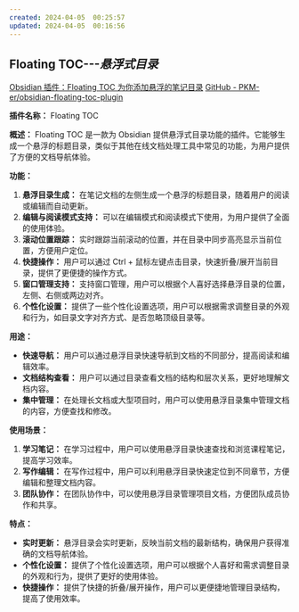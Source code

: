 ```yaml
---
created: 2024-04-05  00:25:57
updated: 2024-04-05  00:16:56
---
```

## Floating TOC---*悬浮式目录*
[Obsidian 插件：Floating TOC 为你添加悬浮的笔记目录](https://pkmer.cn/Pkmer-Docs/10-obsidian/obsidian%E7%A4%BE%E5%8C%BA%E6%8F%92%E4%BB%B6/floating-toc/)
[GitHub - PKM-er/obsidian-floating-toc-plugin](https://github.com/PKM-er/obsidian-floating-toc-plugin)

**插件名称：** Floating TOC

**概述：** Floating TOC 是一款为 Obsidian 提供悬浮式目录功能的插件。它能够生成一个悬浮的标题目录，类似于其他在线文档处理工具中常见的功能，为用户提供了方便的文档导航体验。

**功能：**
1. **悬浮目录生成：** 在笔记文档的左侧生成一个悬浮的标题目录，随着用户的阅读或编辑而自动更新。
2. **编辑与阅读模式支持：** 可以在编辑模式和阅读模式下使用，为用户提供了全面的使用体验。
3. **滚动位置跟踪：** 实时跟踪当前滚动的位置，并在目录中同步高亮显示当前位置，方便用户定位。
4. **快捷操作：** 用户可以通过 Ctrl + 鼠标左键点击目录，快速折叠/展开当前目录，提供了更便捷的操作方式。
5. **窗口管理支持：** 支持窗口管理，用户可以根据个人喜好选择悬浮目录的位置，左侧、右侧或两边对齐。
6. **个性化设置：** 提供了一些个性化设置选项，用户可以根据需求调整目录的外观和行为，如目录文字对齐方式、是否忽略顶级目录等。

**用途：**
- **快速导航：** 用户可以通过悬浮目录快速导航到文档的不同部分，提高阅读和编辑效率。
- **文档结构查看：** 用户可以通过目录查看文档的结构和层次关系，更好地理解文档内容。
- **集中管理：** 在处理长文档或大型项目时，用户可以使用悬浮目录集中管理文档的内容，方便查找和修改。

**使用场景：**
1. **学习笔记：** 在学习过程中，用户可以使用悬浮目录快速查找和浏览课程笔记，提高学习效率。
2. **写作编辑：** 在写作过程中，用户可以利用悬浮目录快速定位到不同章节，方便编辑和整理文档内容。
3. **团队协作：** 在团队协作中，可以使用悬浮目录管理项目文档，方便团队成员协作和共享。

**特点：**
- **实时更新：** 悬浮目录会实时更新，反映当前文档的最新结构，确保用户获得准确的文档导航体验。
- **个性化设置：** 提供了个性化设置选项，用户可以根据个人喜好和需求调整目录的外观和行为，提供了更好的使用体验。
- **快捷操作：** 提供了快捷的折叠/展开操作，用户可以更便捷地管理目录结构，提高了使用效率。